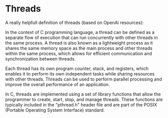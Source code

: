 # Threads

A really helpfull definition of threads (based on OpenAi resources):

In the context of C programming language, a thread can be defined as a separate flow of execution that can run concurrently with other threads in the same process. 
A thread is also known as a lightweight process as it shares the same memory space as the main process and other threads within the same process, 
which allows for efficient communication and synchronization between threads.

Each thread has its own program counter, stack, and registers, which enables it to perform its own independent tasks while sharing resources with other threads. 
Threads can be used to perform parallel processing and improve the overall performance of an application.

In C, threads are implemented using a set of library functions that allow the programmer to create, start, stop, and manage threads. These functions are typically included in the "pthread.h" header file and are part of the POSIX (Portable Operating System Interface) standard.
